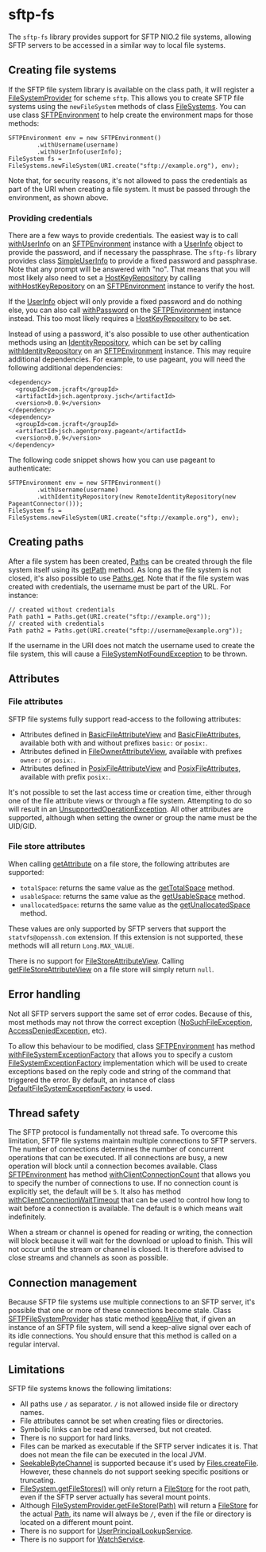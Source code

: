 # sftp-fs

The `sftp-fs` library provides support for SFTP NIO.2 file systems, allowing SFTP servers to be accessed in a similar way to local file systems.

## Creating file systems

If the SFTP file system library is available on the class path, it will register a [FileSystemProvider](https://docs.oracle.com/javase/8/docs/api/java/nio/file/spi/FileSystemProvider.html) for scheme `sftp`. This allows you to create SFTP file systems using the `newFileSystem` methods of class [FileSystems](https://docs.oracle.com/javase/8/docs/api/java/nio/file/FileSystems.html). You can use class [SFTPEnvironment](https://robtimus.github.io/sftp-fs/apidocs/com/github/robtimus/filesystems/sftp/SFTPEnvironment.html) to help create the environment maps for those methods:

    SFTPEnvironment env = new SFTPEnvironment()
            .withUsername(username)
            .withUserInfo(userInfo);
    FileSystem fs = FileSystems.newFileSystem(URI.create("sftp://example.org"), env);

Note that, for security reasons, it's not allowed to pass the credentials as part of the URI when creating a file system. It must be passed through the environment, as shown above.

### Providing credentials

There are a few ways to provide credentials. The easiest way is to call [withUserInfo](https://robtimus.github.io/sftp-fs/apidocs/com/github/robtimus/filesystems/sftp/SFTPEnvironment.html#withUserInfo-com.jcraft.jsch.UserInfo-) on an [SFTPEnvironment](https://robtimus.github.io/sftp-fs/apidocs/com/github/robtimus/filesystems/sftp/SFTPEnvironment.html) instance with a [UserInfo](https://epaul.github.io/jsch-documentation/javadoc/com/jcraft/jsch/UserInfo.html) object to provide the password, and if necessary the passphrase. The `sftp-fs` library provides class [SimpleUserInfo](https://robtimus.github.io/sftp-fs/apidocs/com/github/robtimus/filesystems/sftp/SimpleUserInfo.html) to provide a fixed password and passphrase. Note that any prompt will be answered with "no". That means that you will most likely also need to set a [HostKeyRepository](https://epaul.github.io/jsch-documentation/javadoc/com/jcraft/jsch/HostKeyRepository.html) by calling [withHostKeyRepository](https://robtimus.github.io/sftp-fs/apidocs/com/github/robtimus/filesystems/sftp/SFTPEnvironment.html#withHostKeyRepository-com.jcraft.jsch.HostKeyRepository-) on an [SFTPEnvironment](https://robtimus.github.io/sftp-fs/apidocs/com/github/robtimus/filesystems/sftp/SFTPEnvironment.html) instance to verify the host.

If the [UserInfo](https://epaul.github.io/jsch-documentation/javadoc/com/jcraft/jsch/UserInfo.html) object will only provide a fixed password and do nothing else, you can also call [withPassword](https://robtimus.github.io/sftp-fs/apidocs/com/github/robtimus/filesystems/sftp/SFTPEnvironment.html#withPassword-char:A-) on the [SFTPEnvironment](https://robtimus.github.io/sftp-fs/apidocs/com/github/robtimus/filesystems/sftp/SFTPEnvironment.html) instance instead. This too most likely requires a [HostKeyRepository](https://epaul.github.io/jsch-documentation/javadoc/com/jcraft/jsch/HostKeyRepository.html) to be set.

Instead of using a password, it's also possible to use other authentication methods using an [IdentityRepository](https://epaul.github.io/jsch-documentation/javadoc/com/jcraft/jsch/IdentityRepository.html), which can be set by calling [withIdentityRepository](https://robtimus.github.io/sftp-fs/apidocs/com/github/robtimus/filesystems/sftp/SFTPEnvironment.html#withIdentityRepository-com.jcraft.jsch.IdentityRepository-) on an [SFTPEnvironment](https://robtimus.github.io/sftp-fs/apidocs/com/github/robtimus/filesystems/sftp/SFTPEnvironment.html) instance. This may require additional dependencies. For example, to use pageant, you will need the following additional dependencies:

    <dependency>
      <groupId>com.jcraft</groupId>
      <artifactId>jsch.agentproxy.jsch</artifactId>
      <version>0.0.9</version>
    </dependency>
    <dependency>
      <groupId>com.jcraft</groupId>
      <artifactId>jsch.agentproxy.pageant</artifactId>
      <version>0.0.9</version>
    </dependency>

The following code snippet shows how you can use pageant to authenticate:

    SFTPEnvironment env = new SFTPEnvironment()
            .withUsername(username)
            .withIdentityRepository(new RemoteIdentityRepository(new PageantConnector()));
    FileSystem fs = FileSystems.newFileSystem(URI.create("sftp://example.org"), env);

## Creating paths

After a file system has been created, [Paths](https://docs.oracle.com/javase/8/docs/api/java/nio/file/Path.html) can be created through the file system itself using its [getPath](https://docs.oracle.com/javase/8/docs/api/java/nio/file/FileSystem.html#getPath-java.lang.String-java.lang.String...-) method. As long as the file system is not closed, it's also possible to use [Paths.get](https://docs.oracle.com/javase/8/docs/api/java/nio/file/Paths.html#get-java.net.URI-). Note that if the file system was created with credentials, the username must be part of the URL. For instance:

    // created without credentials
    Path path1 = Paths.get(URI.create("sftp://example.org"));
    // created with credentials
    Path path2 = Paths.get(URI.create("sftp://username@example.org"));

If the username in the URI does not match the username used to create the file system, this will cause a [FileSystemNotFoundException](https://docs.oracle.com/javase/8/docs/api/java/nio/file/FileSystemNotFoundException.html) to be thrown.

## Attributes

### File attributes

SFTP file systems fully support read-access to the following attributes:

* Attributes defined in [BasicFileAttributeView](https://docs.oracle.com/javase/8/docs/api/java/nio/file/attribute/BasicFileAttributeView.html) and [BasicFileAttributes](https://docs.oracle.com/javase/8/docs/api/java/nio/file/attribute/BasicFileAttributes.html), available both with and without prefixes `basic:` or `posix:`.
* Attributes defined in [FileOwnerAttributeView](https://docs.oracle.com/javase/8/docs/api/java/nio/file/attribute/FileOwnerAttributeView.html), available with prefixes `owner:` or `posix:`.
* Attributes defined in [PosixFileAttributeView](https://docs.oracle.com/javase/8/docs/api/java/nio/file/attribute/PosixFileAttributeView.html) and [PosixFileAttributes](https://docs.oracle.com/javase/8/docs/api/java/nio/file/attribute/PosixFileAttributes.html), available with prefix `posix:`.

It's not possible to set the last access time or creation time, either through one of the file attribute views or through a file system. Attempting to do so will result in an [UnsupportedOperationException](https://docs.oracle.com/javase/8/docs/api/java/lang/UnsupportedOperationException.html). All other attributes are supported, although when setting the owner or group the name must be the UID/GID.

### File store attributes

When calling [getAttribute](https://docs.oracle.com/javase/8/docs/api/java/nio/file/FileStore.html#getAttribute-java.lang.String-) on a file store, the following attributes are supported:

* `totalSpace`: returns the same value as the [getTotalSpace](https://docs.oracle.com/javase/8/docs/api/java/nio/file/FileStore.html#getTotalSpace--) method.
* `usableSpace`: returns the same value as the [getUsableSpace](https://docs.oracle.com/javase/8/docs/api/java/nio/file/FileStore.html#getUsableSpace--) method.
* `unallocatedSpace`: returns the same value as the [getUnallocatedSpace](https://docs.oracle.com/javase/8/docs/api/java/nio/file/FileStore.html#getUnallocatedSpace--) method.

These values are only supported by SFTP servers that support the `statvfs@openssh.com` extension. If this extension is not supported, these methods will all return `Long.MAX_VALUE`.

There is no support for [FileStoreAttributeView](https://docs.oracle.com/javase/8/docs/api/java/nio/file/attribute/FileStoreAttributeView.html). Calling [getFileStoreAttributeView](https://docs.oracle.com/javase/8/docs/api/java/nio/file/FileStore.html#getFileStoreAttributeView-java.lang.Class-) on a file store will simply return `null`.

## Error handling

Not all SFTP servers support the same set of error codes. Because of this, most methods may not throw the correct exception ([NoSuchFileException](https://docs.oracle.com/javase/8/docs/api/java/nio/file/NoSuchFileException.html), [AccessDeniedException](https://docs.oracle.com/javase/8/docs/api/java/nio/file/AccessDeniedException.html), etc).

To allow this behaviour to be modified, class [SFTPEnvironment](https://robtimus.github.io/sftp-fs/apidocs/com/github/robtimus/filesystems/sftp/SFTPEnvironment.html) has method [withFileSystemExceptionFactory](https://robtimus.github.io/sftp-fs/apidocs/com/github/robtimus/filesystems/sftp/SFTPEnvironment.html#withFileSystemExceptionFactory-com.github.robtimus.filesystems.sftp.FileSystemExceptionFactory-) that allows you to specify a custom [FileSystemExceptionFactory](https://robtimus.github.io/sftp-fs/apidocs/com/github/robtimus/filesystems/sftp/FileSystemExceptionFactory.html) implementation which will be used to create exceptions based on the reply code and string of the command that triggered the error. By default, an instance of class [DefaultFileSystemExceptionFactory](https://robtimus.github.io/sftp-fs/apidocs/com/github/robtimus/filesystems/sftp/DefaultFileSystemExceptionFactory.html) is used.

## Thread safety

The SFTP protocol is fundamentally not thread safe. To overcome this limitation, SFTP file systems maintain multiple connections to SFTP servers. The number of connections determines the number of concurrent operations that can be executed. If all connections are busy, a new operation will block until a connection becomes available. Class [SFTPEnvironment](https://robtimus.github.io/sftp-fs/apidocs/com/github/robtimus/filesystems/sftp/SFTPEnvironment.html) has method [withClientConnectionCount](https://robtimus.github.io/sftp-fs/apidocs/com/github/robtimus/filesystems/sftp/SFTPEnvironment.html#withClientConnectionCount-int-) that allows you to specify the number of connections to use. If no connection count is explicitly set, the default will be `5`. It also has method [withClientConnectionWaitTimeout](https://robtimus.github.io/sftp-fs/apidocs/com/github/robtimus/filesystems/sftp/SFTPEnvironment.html#withClientConnectionWaitTimeout-long-) that can be used to control how long to wait before a connection is available. The default is `0` which means wait indefinitely.

When a stream or channel is opened for reading or writing, the connection will block because it will wait for the download or upload to finish. This will not occur until the stream or channel is closed. It is therefore advised to close streams and channels as soon as possible.

## Connection management

Because SFTP file systems use multiple connections to an SFTP server, it's possible that one or more of these connections become stale. Class [SFTPFileSystemProvider](https://robtimus.github.io/sftp-fs/apidocs/com/github/robtimus/filesystems/sftp/SFTPFileSystemProvider.html) has static method [keepAlive](https://robtimus.github.io/sftp-fs/apidocs/com/github/robtimus/filesystems/sftp/SFTPFileSystemProvider.html#keepAlive-java.nio.file.FileSystem-) that, if given an instance of an SFTP file system, will send a keep-alive signal over each of its idle connections. You should ensure that this method is called on a regular interval.

## Limitations

SFTP file systems knows the following limitations:

* All paths use `/` as separator. `/` is not allowed inside file or directory names.
* File attributes cannot be set when creating files or directories.
* Symbolic links can be read and traversed, but not created.
* There is no support for hard links.
* Files can be marked as executable if the SFTP server indicates it is. That does not mean the file can be executed in the local JVM.
* [SeekableByteChannel](https://docs.oracle.com/javase/8/docs/api/java/nio/channels/SeekableByteChannel.html) is supported because it's used by [Files.createFile](https://docs.oracle.com/javase/8/docs/api/java/nio/file/Files.html#createFile-java.nio.file.Path-java.nio.file.attribute.FileAttribute...-). However, these channels do not support seeking specific positions or truncating.
* [FileSystem.getFileStores()](https://docs.oracle.com/javase/8/docs/api/java/nio/file/FileSystem.html#getFileStores--) will only return a [FileStore](https://docs.oracle.com/javase/8/docs/api/java/nio/file/FileStore.html) for the root path, even if the SFTP server actually has several mount points.
* Although [FileSystemProvider.getFileStore(Path)](https://docs.oracle.com/javase/8/docs/api/java/nio/file/spi/FileSystemProvider.html#getFileStore-java.nio.file.Path-) will return a [FileStore](https://docs.oracle.com/javase/8/docs/api/java/nio/file/FileStore.html) for the actual [Path](https://docs.oracle.com/javase/8/docs/api/java/nio/file/Path.html), its name will always be `/`, even if the file or directory is located on a different mount point.
* There is no support for [UserPrincipalLookupService](https://docs.oracle.com/javase/8/docs/api/java/nio/file/attribute/UserPrincipalLookupService.html).
* There is no support for [WatchService](https://docs.oracle.com/javase/8/docs/api/java/nio/file/WatchService.html).
